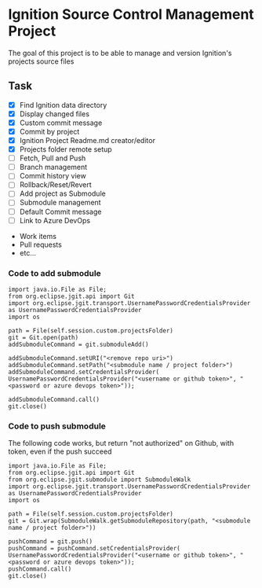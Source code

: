 # Ignition Source Control Management Project
The goal of this project is to be able to manage and version Ignition's projects source files

## Task
- [x]  Find Ignition data directory
- [x]  Display changed files
- [x]  Custom commit message
- [x]  Commit by project
- [x]  Ignition Project Readme.md creator/editor
- [x]  Projects folder remote setup
- [ ]  Fetch, Pull and Push
- [ ]  Branch management
- [ ]  Commit history view
- [ ]  Rollback/Reset/Revert
- [ ]  Add project as Submodule
- [ ]  Submodule management
- [ ]  Default Commit message
- [ ]  Link to Azure DevOps
  - Work items
  - Pull requests
  - etc...


### Code to add submodule
	import java.io.File as File;
	from org.eclipse.jgit.api import Git
	import org.eclipse.jgit.transport.UsernamePasswordCredentialsProvider as UsernamePasswordCredentialsProvider
	import os

	path = File(self.session.custom.projectsFolder)
	git = Git.open(path)
	addSubmoduleCommand = git.submoduleAdd()
	
	addSubmoduleCommand.setURI("<remove repo uri>")
	addSubmoduleCommand.setPath("<submodule name / project folder>")
	addSubmoduleCommand.setCredentialsProvider( UsernamePasswordCredentialsProvider("<username or github token>", "<password or azure devops token>"));
	
	addSubmoduleCommand.call()
	git.close()


### Code to push submodule
The following code works, but return "not authorized" on Github, with token, even if the push succeed

	import java.io.File as File;
	from org.eclipse.jgit.api import Git
	from org.eclipse.jgit.submodule import SubmoduleWalk
	import org.eclipse.jgit.transport.UsernamePasswordCredentialsProvider as UsernamePasswordCredentialsProvider
	import os

	path = File(self.session.custom.projectsFolder)
	git = Git.wrap(SubmoduleWalk.getSubmoduleRepository(path, "<submodule name / project folder>"))

	pushCommand = git.push()
	pushCommand = pushCommand.setCredentialsProvider( UsernamePasswordCredentialsProvider("<username or github token>", "<password or azure devops token>"));
	pushCommand.call()
	git.close()